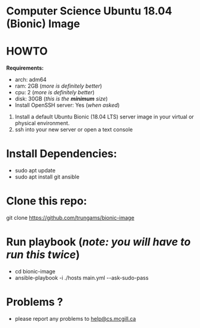 # Computer Science Ubuntu 18.04 (Bionic) Image

# HOWTO

__Requirements:__

* arch: adm64
* ram: 2GB (_more is definitely better_)
* cpu: 2 (_more is definitely better_)
* disk: 30GB (_this is the __minimum__ size_)
* Install OpenSSH server: Yes (_when asked_)

1. Install a default Ubuntu Bionic (18.04 LTS) server image in your virtual or physical environment.
2. ssh into your new server or open a text console

# Install Dependencies:

* sudo apt update
* sudo apt install git ansible

# Clone this repo:

git clone https://github.com/trungams/bionic-image

# Run playbook (_note: you will have to run this twice_)

* cd bionic-image
* ansible-playbook -i ./hosts main.yml --ask-sudo-pass


# Problems ?

* please report any problems to help@cs.mcgill.ca
